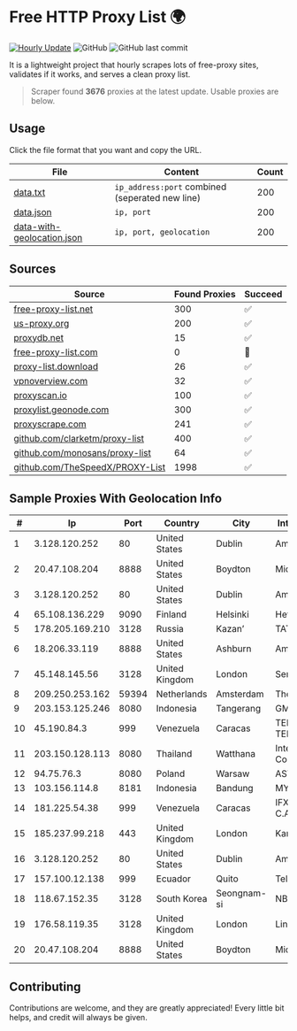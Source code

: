 
# Free HTTP Proxy List 🌍

[![Hourly Update](https://github.com/mertguvencli/http-proxy-list/actions/workflows/main.yml/badge.svg?branch=main)](https://github.com/mertguvencli/http-proxy-list/actions/workflows/main.yml)
![GitHub](https://img.shields.io/github/license/mertguvencli/http-proxy-list)
![GitHub last commit](https://img.shields.io/github/last-commit/mertguvencli/http-proxy-list)

It is a lightweight project that hourly scrapes lots of free-proxy sites, validates if it works, and serves a clean proxy list.


> Scraper found **3676** proxies at the latest update. Usable proxies are below.

## Usage

Click the file format that you want and copy the URL.


|File|Content|Count|
|----|-------|-----|
|[data.txt](https://raw.githubusercontent.com/mertguvencli/http-proxy-list/main/proxy-list/data.txt)|`ip_address:port` combined (seperated new line)|200|
|[data.json](https://raw.githubusercontent.com/mertguvencli/http-proxy-list/main/proxy-list/data.json)|`ip, port`|200|
|[data-with-geolocation.json](https://raw.githubusercontent.com/mertguvencli/http-proxy-list/main/proxy-list/data-with-geolocation.json)|`ip, port, geolocation`|200|

## Sources

|Source|Found Proxies|Succeed|
|------|-------------|-------|
|[free-proxy-list.net](https://free-proxy-list.net)|300|✅|
|[us-proxy.org](https://www.us-proxy.org)|200|✅|
|[proxydb.net](http://proxydb.net)|15|✅|
|[free-proxy-list.com](https://free-proxy-list.com/?page=&port=&type%5B%5D=http&type%5B%5D=https&up_time=0&search=Search)|0|🚫|
|[proxy-list.download](https://www.proxy-list.download/HTTP)|26|✅|
|[vpnoverview.com](https://vpnoverview.com/privacy/anonymous-browsing/free-proxy-servers)|32|✅|
|[proxyscan.io](https://www.proxyscan.io)|100|✅|
|[proxylist.geonode.com](https://proxylist.geonode.com/api/proxy-list?limit=300&page=1&sort_by=lastChecked&sort_type=desc&protocols=http,https)|300|✅|
|[proxyscrape.com](https://api.proxyscrape.com/v2/?request=displayproxies&protocol=http&timeout=10000&country=all&ssl=all&anonymity=all)|241|✅|
|[github.com/clarketm/proxy-list](https://raw.githubusercontent.com/clarketm/proxy-list/master/proxy-list-raw.txt)|400|✅|
|[github.com/monosans/proxy-list](https://raw.githubusercontent.com/monosans/proxy-list/main/proxies/http.txt)|64|✅|
|[github.com/TheSpeedX/PROXY-List](https://raw.githubusercontent.com/TheSpeedX/PROXY-List/master/http.txt)|1998|✅|


## Sample Proxies With Geolocation Info

|#|Ip|Port|Country|City|Internet Service Provider|
|-|--|----|-------|----|-------------------------|
|1|3.128.120.252|80|United States|Dublin|Amazon.com, Inc.|
|2|20.47.108.204|8888|United States|Boydton|Microsoft Corporation|
|3|3.128.120.252|80|United States|Dublin|Amazon.com, Inc.|
|4|65.108.136.229|9090|Finland|Helsinki|Hetzner Online GmbH|
|5|178.205.169.210|3128|Russia|Kazan’|TATTELECOM|
|6|18.206.33.119|8888|United States|Ashburn|Amazon.com, Inc.|
|7|45.148.145.56|3128|United Kingdom|London|Serverius B.V.|
|8|209.250.253.162|59394|Netherlands|Amsterdam|The Constant Company|
|9|203.153.125.246|8080|Indonesia|Tangerang|GMNUSANTARA|
|10|45.190.84.3|999|Venezuela|Caracas|TELECOM.CORPORATIVAS TELECORP, C.A|
|11|203.150.128.113|8080|Thailand|Watthana|Internet Thailand Company Ltd|
|12|94.75.76.3|8080|Poland|Warsaw|ASTER Sp. z o.o|
|13|103.156.114.8|8181|Indonesia|Bandung|MYREPUBLIC|
|14|181.225.54.38|999|Venezuela|Caracas|IFX Networks Venezuela C.A.|
|15|185.237.99.218|443|United Kingdom|London|Kamatera Inc|
|16|3.128.120.252|80|United States|Dublin|Amazon.com, Inc.|
|17|157.100.12.138|999|Ecuador|Quito|Telconet S.A|
|18|118.67.152.35|3128|South Korea|Seongnam-si|NBP|
|19|176.58.119.35|3128|United Kingdom|London|Linode, LLC|
|20|20.47.108.204|8888|United States|Boydton|Microsoft Corporation|



## Contributing

Contributions are welcome, and they are greatly appreciated! Every
little bit helps, and credit will always be given.

